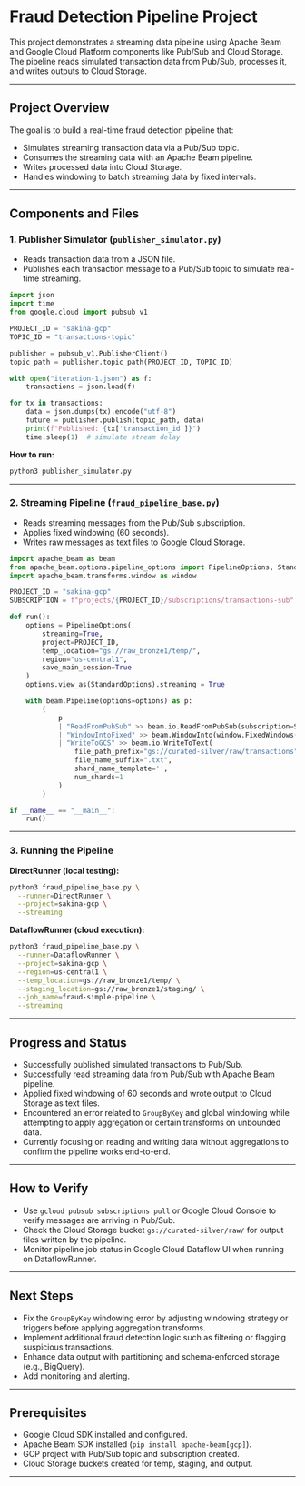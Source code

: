 
# Fraud Detection Pipeline Project

This project demonstrates a streaming data pipeline using Apache Beam and Google Cloud Platform components like Pub/Sub and Cloud Storage. The pipeline reads simulated transaction data from Pub/Sub, processes it, and writes outputs to Cloud Storage.

---

## Project Overview

The goal is to build a real-time fraud detection pipeline that:

- Simulates streaming transaction data via a Pub/Sub topic.
- Consumes the streaming data with an Apache Beam pipeline.
- Writes processed data into Cloud Storage.
- Handles windowing to batch streaming data by fixed intervals.

---

## Components and Files

### 1. Publisher Simulator (`publisher_simulator.py`)

- Reads transaction data from a JSON file.
- Publishes each transaction message to a Pub/Sub topic to simulate real-time streaming.

```python
import json
import time
from google.cloud import pubsub_v1

PROJECT_ID = "sakina-gcp"
TOPIC_ID = "transactions-topic"

publisher = pubsub_v1.PublisherClient()
topic_path = publisher.topic_path(PROJECT_ID, TOPIC_ID)

with open("iteration-1.json") as f:
    transactions = json.load(f)

for tx in transactions:
    data = json.dumps(tx).encode("utf-8")
    future = publisher.publish(topic_path, data)
    print(f"Published: {tx['transaction_id']}")
    time.sleep(1)  # simulate stream delay
````

**How to run:**

```bash
python3 publisher_simulator.py
```

---

### 2. Streaming Pipeline (`fraud_pipeline_base.py`)

* Reads streaming messages from the Pub/Sub subscription.
* Applies fixed windowing (60 seconds).
* Writes raw messages as text files to Google Cloud Storage.

```python
import apache_beam as beam
from apache_beam.options.pipeline_options import PipelineOptions, StandardOptions
import apache_beam.transforms.window as window

PROJECT_ID = "sakina-gcp"
SUBSCRIPTION = f"projects/{PROJECT_ID}/subscriptions/transactions-sub"

def run():
    options = PipelineOptions(
        streaming=True,
        project=PROJECT_ID,
        temp_location="gs://raw_bronze1/temp/",
        region="us-central1",
        save_main_session=True
    )
    options.view_as(StandardOptions).streaming = True

    with beam.Pipeline(options=options) as p:
        (
            p
            | "ReadFromPubSub" >> beam.io.ReadFromPubSub(subscription=SUBSCRIPTION)
            | "WindowIntoFixed" >> beam.WindowInto(window.FixedWindows(60))
            | "WriteToGCS" >> beam.io.WriteToText(
                file_path_prefix="gs://curated-silver/raw/transactions",
                file_name_suffix=".txt",
                shard_name_template='',
                num_shards=1
            )
        )

if __name__ == "__main__":
    run()
```

---

### 3. Running the Pipeline

**DirectRunner (local testing):**

```bash
python3 fraud_pipeline_base.py \
  --runner=DirectRunner \
  --project=sakina-gcp \
  --streaming
```

**DataflowRunner (cloud execution):**

```bash
python3 fraud_pipeline_base.py \
  --runner=DataflowRunner \
  --project=sakina-gcp \
  --region=us-central1 \
  --temp_location=gs://raw_bronze1/temp/ \
  --staging_location=gs://raw_bronze1/staging/ \
  --job_name=fraud-simple-pipeline \
  --streaming
```

---

## Progress and Status

* Successfully published simulated transactions to Pub/Sub.
* Successfully read streaming data from Pub/Sub with Apache Beam pipeline.
* Applied fixed windowing of 60 seconds and wrote output to Cloud Storage as text files.
* Encountered an error related to `GroupByKey` and global windowing while attempting to apply aggregation or certain transforms on unbounded data.  
* Currently focusing on reading and writing data without aggregations to confirm the pipeline works end-to-end.

---

## How to Verify

* Use `gcloud pubsub subscriptions pull` or Google Cloud Console to verify messages are arriving in Pub/Sub.
* Check the Cloud Storage bucket `gs://curated-silver/raw/` for output files written by the pipeline.
* Monitor pipeline job status in Google Cloud Dataflow UI when running on DataflowRunner.

---

## Next Steps

* Fix the `GroupByKey` windowing error by adjusting windowing strategy or triggers before applying aggregation transforms.
* Implement additional fraud detection logic such as filtering or flagging suspicious transactions.
* Enhance data output with partitioning and schema-enforced storage (e.g., BigQuery).
* Add monitoring and alerting.

---

## Prerequisites

* Google Cloud SDK installed and configured.
* Apache Beam SDK installed (`pip install apache-beam[gcp]`).
* GCP project with Pub/Sub topic and subscription created.
* Cloud Storage buckets created for temp, staging, and output.

---

 
 
